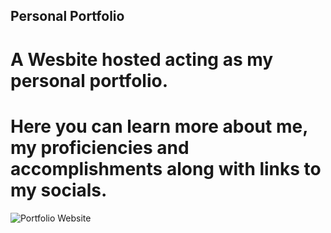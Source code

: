 ## Personal Portfolio
# A Wesbite hosted acting as my personal portfolio.
# Here you can learn more about me, my proficiencies and accomplishments along with links to my socials.
![Portfolio Website](https://i.ibb.co/WgPMpts/image.png)
